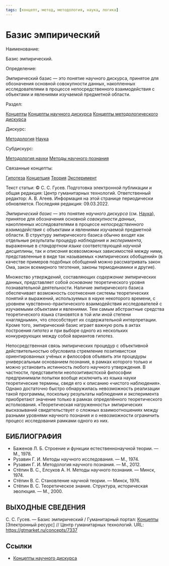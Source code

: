 ```yaml
---
tags: [концепт, метод, методология, наука, логика]
---
```

# Базис эмпирический

Наименование:

Базис эмпирический.

Определение:

Эмпирический базис — это понятие научного дискурса, принятое для обозначения основной совокупности данных, накопленных исследователями в процессе непосредственного взаимодействия с объектами и явлениями изучаемой предметной области.

Раздел:

[Концепты](https://gtmarket.ru/concepts/)  [Концепты научного дискурса](https://gtmarket.ru/concepts/scientific-concepts) [Концепты методологического дискурса](https://gtmarket.ru/concepts/methodological-concepts)

Дискурс:

[Методология](https://gtmarket.ru/concepts/6870) [Наука](https://gtmarket.ru/concepts/6860)

Субдискурс:

[Методология науки](https://gtmarket.ru/concepts/6872) [Методы научного познания](https://gtmarket.ru/concepts/6874)

Связанные концепты:

[Гипотеза](https://gtmarket.ru/concepts/6990) [Концепция](https://gtmarket.ru/concepts/6890) [Теория](https://gtmarket.ru/concepts/6945) [Эксперимент](https://gtmarket.ru/concepts/6998)

Текст статьи: © С. С. Гусев. Подготовка электронной публикации и общая редакция: Центр гуманитарных технологий. Ответственный редактор: А. В. Агеев. Информация на этой странице периодически обновляется. Последняя редакция: 09.03.2022.

_Эмпирический базис_ — это понятие _научного дискурса_ (см. [Наука](https://gtmarket.ru/concepts/6860)), принятое для обозначения основной _совокупности данных_, накопленных исследователями в процессе _непосредственного взаимодействия_ с объектами и явлениями изучаемой предметной области. В структуру эмпирического базиса обычно входят как отдельные результаты процедур _наблюдения_ и _эксперимента_, выраженные в _стандартном языке_ соответствующей _научной дисциплины_, так и _описания_ всевозможных зависимостей между ними, представленные в виде так называемых «эмпирических обобщений» (в качестве примеров подобных обобщений можно рассматривать закон Ома, закон всемирного тяготения, законы термодинамики и другие).

Множество _утверждений_, составляющих _содержание_ эмпирических данных, представляет собой _основание_ теоретического уровня познавательной деятельности. Наличие эмпирического базиса обеспечивает возможность соотнесения системы теоретических понятий и выражений, используемых в науке некоторого времени, с уровнем чувственно-практического взаимодействия исследователей с изучаемыми объектами и явлениями. Тем самым абстрактные средства теоретического языка становятся в той или иной степени «наглядными», что способствует их содержательной интерпретации. Кроме того, эмпирический базис играет важную роль в актах построения _гипотез_ и при выборе одного из нескольких конкурирующих между собой вариантов гипотез.

Непосредственная связь эмпирических процедур с объективной действительностью обусловила стремление позитивистски ориентированных учёных и философов объявить эти процедуры универсальным основанием познания, в рамках которого только и можно установить истинность любого научного утверждения. В частности, представители неопозитивистской философии предпринимали попытки вообще исключить из языка науки теоретические термины, сведя его к описанию «чистого наблюдения». Однако достаточно быстро обнаружилась невозможность реализации такой программы, поскольку результаты наблюдения и эксперимента приобретают значение только в рамках определённого теоретического истолкования. «Теоретическая нагруженность» эмпирических высказываний свидетельствует о сложных взаимоотношениях между разными уровнями научного познания и о невозможности ограничить процесс исследования рамками одного из них.

## БИБЛИОГРАФИЯ

- Баженов Л. Б. Строение и функции естественнонаучной теории. — М., 1978.
- Рузавин Г. И. Методы научного исследования. — М., 1974.
- Рузавин Г. И. Методология научного познания. — М., 2012.
- Стёпин В. С., Елсуков А. Н. Методы научного познания. — Минск, 1974.
- Стёпин B. C. Становление научной теории. — Минск, 1976.
- Стёпин B. C. Теоретическое знание. Структура, историческая эволюция. — М., 2000.

## ВЫХОДНЫЕ СВЕДЕНИЯ

С. С. Гусев. — Базис эмпирический / Гуманитарный портал: [Концепты](https://gtmarket.ru/concepts/) [Электронный ресурс] // Центр гуманитарных технологий. URL: <https://gtmarket.ru/concepts/7337>

## Ссылки

- [Концепты научного дискурса](Концепты%20научного%20дискурса.md)
